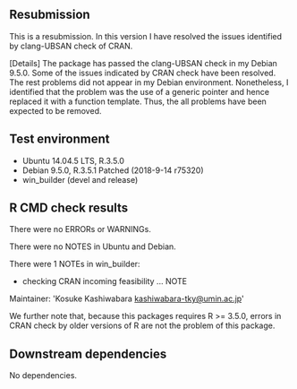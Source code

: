 ## Resubmission
This is a resubmission. In this version I have resolved the issues identified
by clang-UBSAN check of CRAN.

[Details]
The package has passed the clang-UBSAN check in my Debian 9.5.0.  Some of the
issues indicated by CRAN check have been resolved.  The rest problems did not
appear in my Debian environment.  Nonetheless, I identified that the problem
was the use of a generic pointer and hence replaced it with a function
template.  Thus, the all problems have been expected to be removed.

## Test environment
* Ubuntu 14.04.5 LTS, R.3.5.0
* Debian 9.5.0, R.3.5.1 Patched (2018-9-14 r75320)
* win_builder (devel and release)

## R CMD check results
There were no ERRORs or WARNINGs.

There were no NOTES in Ubuntu and Debian.

There were 1 NOTEs in win_builder:

* checking CRAN incoming feasibility ... NOTE

Maintainer: 'Kosuke Kashiwabara <kashiwabara-tky@umin.ac.jp>'

We further note that, because this packages requires R >= 3.5.0, errors in CRAN
check by older versions of R are not the problem of this package.

## Downstream dependencies
No dependencies.